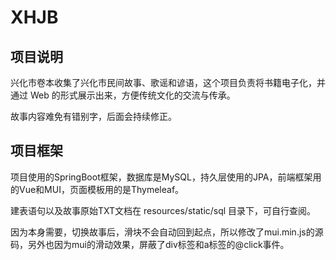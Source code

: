 # XHJB
## 项目说明
兴化市卷本收集了兴化市民间故事、歌谣和谚语，这个项目负责将书籍电子化，并通过 Web 的形式展示出来，方便传统文化的交流与传承。

故事内容难免有错别字，后面会持续修正。

## 项目框架
项目使用的SpringBoot框架，数据库是MySQL，持久层使用的JPA，前端框架用的Vue和MUI，页面模板用的是Thymeleaf。

建表语句以及故事原始TXT文档在 resources/static/sql 目录下，可自行查阅。

因为本身需要，切换故事后，滑块不会自动回到起点，所以修改了mui.min.js的源码，另外也因为mui的滑动效果，屏蔽了div标签和a标签的@click事件。